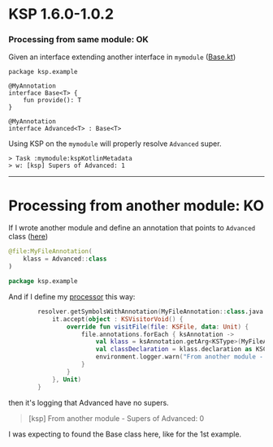 # KSP 1.6.0-1.0.2

### Processing from same module: OK

Given an interface extending another interface in `mymodule` ([Base.kt](mymodule/src/commonMain/kotlin/ksp/example/Base.kt))

```
package ksp.example

@MyAnnotation
interface Base<T> {
    fun provide(): T
}

@MyAnnotation
interface Advanced<T> : Base<T>

```

Using KSP on the `mymodule` will properly resolve `Advanced` super.

```
> Task :mymodule:kspKotlinMetadata
> w: [ksp] Supers of Advanced: 1
```

---

# Processing from another module: KO

If I wrote another module and define an annotation that points to `Advanced` class ([here](anothermodule/src/commonMain/kotlin/ksp/example/FooBar.kt))

```kotlin
@file:MyFileAnnotation(
    klass = Advanced::class
)

package ksp.example

```
And if I define my [processor](compiler/src/main/kotlin/ksp/example/Compiler.kt) this way:

```kotlin
        resolver.getSymbolsWithAnnotation(MyFileAnnotation::class.java.name).forEach {
            it.accept(object : KSVisitorVoid() {
                override fun visitFile(file: KSFile, data: Unit) {
                    file.annotations.forEach { ksAnnotation ->
                        val klass = ksAnnotation.getArg<KSType>(MyFileAnnotation::klass)
                        val classDeclaration = klass.declaration as KSClassDeclaration
                        environment.logger.warn("From another module - Supers of ${classDeclaration.simpleName.asString()}: ${classDeclaration.superTypes.count()}")
                    }
                }
            }, Unit)
        }
```

then it's logging that Advanced have no supers.

>[ksp] From another module - Supers of Advanced: 0

I was expecting to found the Base class here, like for the 1st example.
